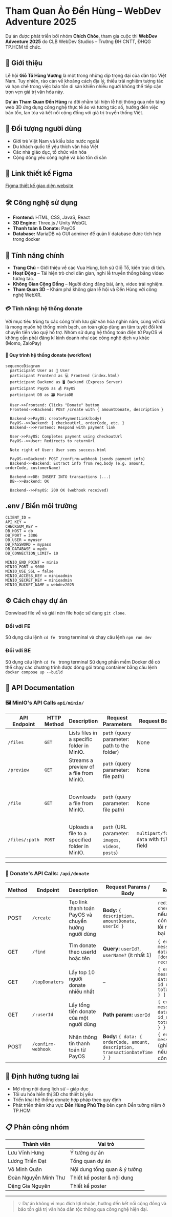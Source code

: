 # Tham Quan Ảo Đền Hùng – WebDev Adventure 2025 

Dự án được phát triển bởi nhóm **Chích Chòe**, tham gia cuộc thi **WebDev Adventure 2025** do CLB WebDev Studios – Trường ĐH CNTT, ĐHQG TP.HCM tổ chức.
## 📛 Giới thiệu

Lễ hội **Giỗ Tổ Hùng Vương** là một trong những dịp trọng đại của dân tộc Việt Nam. Tuy nhiên, rào cản về khoảng cách địa lý, thiếu trải nghiệm tương tác và hạn chế trong việc bảo tồn di sản khiến nhiều người không thể tiếp cận trọn vẹn giá trị văn hóa này.

**Dự án Tham Quan Đền Hùng** ra đời nhằm tái hiện lễ hội thông qua nền tảng web 3D ứng dụng công nghệ thực tế ảo và tương tác số, hướng đến việc bảo tồn, lan tỏa và kết nối cộng đồng với giá trị truyền thống Việt.
## 🎯 Đối tượng người dùng

- Giới trẻ Việt Nam và kiều bào nước ngoài
- Du khách quốc tế yêu thích văn hóa Việt
- Các nhà giáo dục, tổ chức văn hóa
- Cộng đồng yêu công nghệ và bảo tồn di sản

## 📸 Link thiết kế Figma
[Figma thiết kế giao diện website](https://www.figma.com/design/XpG29Qk2bjWnKQF9PQqoTT/D%E1%BB%B1-%C3%A1n-%22Ng%C3%A0y-Gi%E1%BB%97-T%E1%BB%95%22?node-id=0-1&p=f)

## 🛠️ Công nghệ sử dụng

- **Frontend:** HTML, CSS, JavaS, React
- **3D Engine:** Three.js / Unity WebGL
- **Thanh toán & Donate:** PayOS
- **Database:** MariaDB và GUI adminer để quản lí database được tích hợp trong docker

## 📌 Tính năng chính

- **Trang Chủ** – Giới thiệu về các Vua Hùng, lịch sử Giỗ Tổ, kiến trúc di tích.
- **Hoạt Động** – Tái hiện trò chơi dân gian, nghi lễ truyền thống bằng video tương tác.
- **Không Gian Cộng Đồng** – Người dùng đăng bài, ảnh, video trải nghiệm.
- **Tham Quan 3D** – Khám phá không gian lễ hội và Đền Hùng với công nghệ WebXR.

### 💳 Tính năng: hệ thống donate 
Với mục tiêu trùng tu các công trình lưu giữ văn hóa nghìn năm, cùng với đó là mong muốn hệ thống minh bạch, an toàn giúp dùng an tâm tuyệt đối khi chuyển tiền vào quỹ hỗ trợ. Nhóm sử dụng hệ thống toán điện tử PayOS vì không cần phải đăng kí kinh doanh như các công nghệ dịch vụ khác (Momo, ZaloPay)

#### 🧩 Quy trình hệ thống donate (workflow)

```mermaid
sequenceDiagram
  participant User as 👤 User
  participant Frontend as 💻 Frontend (index.html)
  participant Backend as 🖥️ Backend (Express Server)
  participant PayOS as 💰 PayOS
  participant DB as 🗃️ MariaDB

  User->>Frontend: Clicks "Donate" button
  Frontend->>Backend: POST /create with { amountDonate, description }

  Backend->>PayOS: createPaymentLink(body)
  PayOS-->>Backend: { checkoutUrl, orderCode, etc. }
  Backend-->>Frontend: Respond with payment link

  User->>PayOS: Completes payment using checkoutUrl
  PayOS-->>User: Redirects to returnUrl

  Note right of User: User sees success.html

  PayOS->>Backend: POST /confirm-webhook (sends payment info)
  Backend->>Backend: Extract info from req.body (e.g. amount, orderCode, customerName)

  Backend->>DB: INSERT INTO transactions (...)
  DB-->>Backend: OK

  Backend-->>PayOS: 200 OK (webhook received)

```

## .env / Biến môi trường
```env
CLIENT_ID = 
API_KEY = 
CHECKSUM_KEY = 
DB_HOST = db
DB_PORT = 3306
DB_USER = myuser
DB_PASSWORD = mypass
DB_DATABASE = mydb
DB_CONNECTION_LIMIT= 10

MINIO_END_POINT = minio
MINIO_PORT = 9000
MINIO_USE_SSL = false
MINIO_ACCESS_KEY = minioadmin
MINIO_SECRET_KEY = minioadmin
MINIO_BUCKET_NAME = webdev2025
```

## ⚙️ Cách chạy dự án

Donwload file về và giải nén file hoặc sử dụng ``` git clone ```.
### Đối với FE
Sử dụng câu lệnh ```cd fe ``` trong terminal và chạy câu lệnh ```npm run dev```
### Đối với BE
Sử dụng câu lệnh ```cd fe ``` trong terminal 
Sử dụng phần mềm Docker để có thể chạy các chương trình được đóng gói trong container bằng câu lệnh ```docker compose up --build```
## 📘 API Documentation
### 🖼️ MinIO's API Calls `api/minio/` 

| **API Endpoint**                           | **HTTP Method** | **Description**                                               | **Request Parameters**                       | **Request Body**                             | **Response**                                                                 | **Example**                          |
|--------------------------------------------|-----------------|---------------------------------------------------------------|---------------------------------------------|----------------------------------------------|-----------------------------------------------------------------------------|--------------------------------------|
| `/files`                                   | `GET`           | Lists files in a specific folder in MinIO.                     | `path` (query parameter: path to the folder) | None                                         | JSON array containing file names.                                           | `GET /files?path=images` -> `["image1.jpg", "image2.png"]` |
| `/preview`                                 | `GET`           | Streams a preview of a file from MinIO.                        | `path` (query parameter: file path)         | None                                         | Streams the file content.                                                   | `GET /preview?path=images/image1.jpg` -> File streamed in response |
| `/file`                                    | `GET`           | Downloads a file from MinIO.                                   | `path` (query parameter: file path)         | None                                         | Downloads the file as an attachment with `Content-Disposition`.             | `GET /file?path=images/image1.jpg` -> File downloaded |
| `/files/:path`                             | `POST`          | Uploads a file to a specified folder in MinIO.                 | `path` (URL parameter: `images`, `videos`, `posts`) | `multipart/form-data` with `file` field | Success message if file is uploaded successfully.                          | `POST /files/images` -> File uploaded |

---
### 🔗 Donate's API Calls: `/api/donate`

| Method | Endpoint                    | Description                                           | Request Params / Body                                                                                              | Response                                                                 |
|--------|-----------------------------|-------------------------------------------------------|---------------------------------------------------------------------------------------------------------------------|--------------------------------------------------------------------------|
| POST   | `/create`                   | Tạo link thanh toán PayOS và chuyển hướng người dùng | **Body:** `{ description, amountDonate, userId }`                                                                  | `redirect` đến `checkoutUrl` nếu thành công, JSON lỗi nếu thất bại      |
| GET    | `/find`                     | Tìm donate theo userId hoặc tên                      | **Query:** `userId?`, `userName?` (ít nhất 1)                                                                      | `{ error, message, data: [donation records] }`                           |
| GET    | `/topDonaters`             | Lấy top 10 người donate nhiều nhất                   | –                                                                                                                   | `{ error, message, data: [ { id_user, total_donated } ] }`              |
| GET    | `/:userId`                  | Lấy tổng tiền donate của một người dùng              | **Path param:** `userId`                                                                                           | `{ error, message, data: { id_user, total_donated } }`                  |
| POST   | `/confirm-webhook`          | Nhận thông tin thanh toán từ PayOS                   | **Body:** `{ data: { orderCode, amount, description, transactionDateTime } }`                                      | `{ error, message }` (ghi vào DB nếu thành công)                        |


## 🚀 Định hướng tương lai

- Mở rộng nội dung lịch sử – giáo dục
- Tối ưu hóa hiển thị 3D cho thiết bị yếu
- Triển khai hệ thống donate hợp pháp theo quy định
- Phát triển thêm khu vực **Đền Hùng Phú Thọ** bên cạnh Đền tưởng niệm ở TP.HCM

## 📋 Phân công nhóm

| Thành viên              | Vai trò                    |
|-------------------------|----------------------------|
| Lưu Vĩnh Hưng           | Ý tưởng dự án              |
| Lương Triển Đạt         | Tổng quan dự án            |
| Võ Minh Quân            | Nội dung tổng quan & ý tưởng |
| Đoàn Nguyễn Minh Thư    | Thiết kế poster & nội dung |
| Đặng Gia Nguyên         | Thiết kế poster            |

---

> 💡 Dự án không vì mục đích lợi nhuận, hướng đến kết nối cộng đồng và bảo tồn giá trị văn hóa dân tộc thông qua công nghệ hiện đại.
